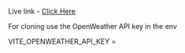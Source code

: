 Live link - [Click Here](https://klimate-weather-app.vercel.app/)

For cloning use the OpenWeather API key in the env

VITE_OPENWEATHER_API_KEY =
